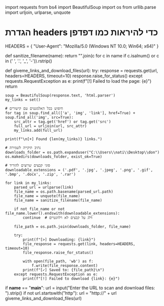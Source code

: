 import requests
from bs4 import BeautifulSoup
import os
from urllib.parse import urljoin, urlparse, unquote

# הגדרת headers כדי להיראות כמו דפדפן
HEADERS = {
    "User-Agent": "Mozilla/5.0 (Windows NT 10.0; Win64; x64)"
}


def sanitize_filename(name):
    return "".join(c for c in name if c.isalnum() or c in (' ', '.', '_', '-')).rstrip()


def giveme_links_and_download_files(url):
    try:
        response = requests.get(url, headers=HEADERS, timeout=10)
        response.raise_for_status()
    except requests.RequestException as e:
        print(f"[!] Failed to load the page: {e}")
        return

    soup = BeautifulSoup(response.text, 'html.parser')
    my_links = set()

    # חיפוש בכל האלמנטים עם קישורים
    for tag in soup.find_all(['a', 'img', 'link'], href=True) + soup.find_all('img', src=True):
        src_attr = tag.get('href') or tag.get('src')
        full_url = urljoin(url, src_attr)
        my_links.add(full_url)

    print(f"\n[+] Found {len(my_links)} links.")

    # נתיב תיקייה לשמירה
    downloads_folder = os.path.expanduser("C:\\Users\\nati\\Desktop\\don")
    os.makedirs(downloads_folder, exist_ok=True)

    # סוגי קבצים שרוצים להוריד
    downloadable_extensions = ('.pdf', '.jpg', '.jpeg', '.png', '.gif', '.bmp', '.docx', '.zip', '.rar')

    for link in my_links:
        parsed_url = urlparse(link)
        file_name = os.path.basename(parsed_url.path)
        file_name = unquote(file_name)
        file_name = sanitize_filename(file_name)

        if not file_name or not file_name.lower().endswith(downloadable_extensions):
            continue  # דלג על קבצים לא רלוונטיים

        file_path = os.path.join(downloads_folder, file_name)

        try:
            print(f"[>] Downloading: {link}")
            file_response = requests.get(link, headers=HEADERS, timeout=10)
            file_response.raise_for_status()

            with open(file_path, 'wb') as f:
                f.write(file_response.content)
            print(f"[✓] Saved to: {file_path}\n")
        except requests.RequestException as e:
            print(f"[!] Failed to download {link}: {e}")


if __name__ == "__main__":
    url = input("Enter the URL to scan and download files: ").strip()
    if not url.startswith("http"):
        url = "http://" + url
    giveme_links_and_download_files(url)
